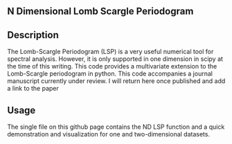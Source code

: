 ## N Dimensional Lomb Scargle Periodogram

## Description
The Lomb-Scargle Periodogram (LSP) is a very useful numerical tool for spectral analysis. However, it is only supported in one dimension in scipy at the time of this writing. This code provides a multivariate extension to the Lomb-Scargle periodogram in python. This code accompanies a journal manuscript currently under review. I will return here once published and add a link to the paper

## Usage
The single file on this github page contains the ND LSP function and a quick demonstration and visualization for one and two-dimensional datasets. 
